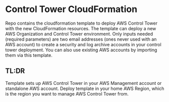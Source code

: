 # Control Tower CloudFormation

Repo contains the cloudformation template to deploy AWS Control Tower with the new CloudFormation resources. The template can deploy a new AWS Organization and Control Tower environment. Only inputs needed (required parameters) are two email addresses (ones never used with an AWS account) to create a security and log archive accounts in your control tower deployment. You can also use existing AWS accounts by importing them via this template.

## TL:DR

Template sets up AWS Control Tower in your AWS Management account or standalone AWS account. Deploy template in your home AWS Region, which is the region you want to manage AWS Control Tower from.
